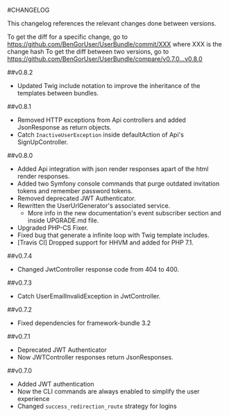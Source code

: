 #CHANGELOG

This changelog references the relevant changes done between versions.

To get the diff for a specific change, go to https://github.com/BenGorUser/UserBundle/commit/XXX where XXX is the change hash
To get the diff between two versions, go to https://github.com/BenGorUser/UserBundle/compare/v0.7.0...v0.8.0

##v0.8.2
* Updated Twig include notation to improve the inheritance of the templates between bundles.

##v0.8.1
* Removed HTTP exceptions from Api controllers and added JsonResponse as return objects.
* Catch `InactiveUserException` inside defaultAction of Api's SignUpController.

##v0.8.0
* Added Api integration with json render responses apart of the html render responses.
* Added two Symfony console commands that purge outdated invitation tokens and remember password tokens.
* Removed deprecated JWT Authenticator.
* Rewritten the UserUrlGenerator's associated service.
  * More info in the new documentation's event subscriber section and inside UPGRADE.md file.
* Upgraded PHP-CS Fixer.
* Fixed bug that generate a infinite loop with Twig template includes.
* [Travis CI] Dropped support for HHVM and added for PHP 7.1.

##v0.7.4
* Changed JwtController response code from 404 to 400.

##v0.7.3
* Catch UserEmailInvalidException in JwtController.

##v0.7.2
* Fixed dependencies for framework-bundle 3.2

##v0.7.1
* Deprecated JWT Authenticator
* Now JWTController responses return JsonResponses.

##v0.7.0
* Added JWT authentication
* Now the CLI commands are always enabled to simplify the user experience
* Changed `success_redirection_route` strategy for logins
